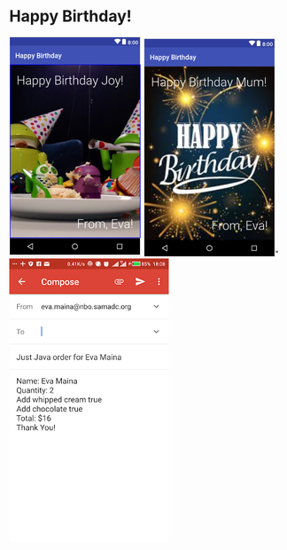 

# Happy Birthday!

![alt text](https://github.com/evamaina/Birthday-Card/blob/master/app/src/main/res/drawable/joycard.png "Screenshot 1")                           ![alt text](https://github.com/evamaina/Birthday-Card/blob/master/app/src/main/res/drawable/mumcard.png "Screenshot 2")"                             ![alt text](https://github.com/evamaina/Just-Java/blob/master/app/src/main/res/drawable/mail.png "Screenshot 3") 
